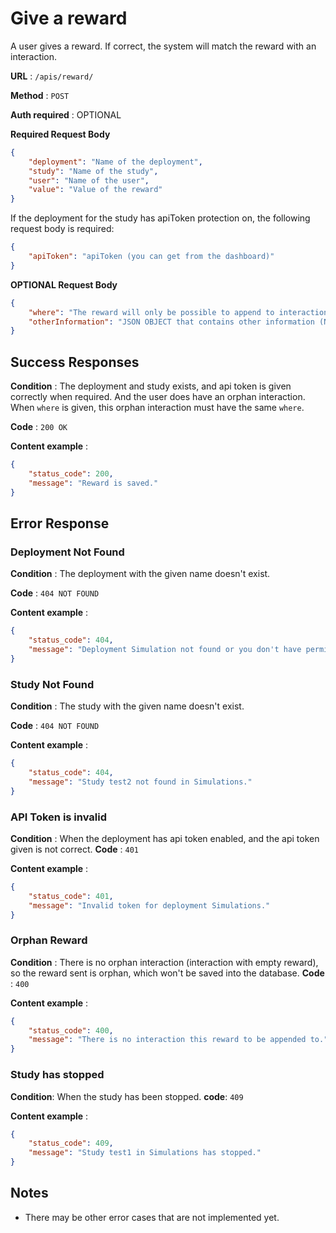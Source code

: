 
# Give a reward

A user gives a reward. If correct, the system will match the reward with an interaction.

**URL** : `/apis/reward/`

**Method** : `POST`

**Auth required** : OPTIONAL

**Required Request Body**

```json
{
    "deployment": "Name of the deployment",
    "study": "Name of the study",
    "user": "Name of the user",
    "value": "Value of the reward"
}
```

If the deployment for the study has apiToken protection on, the following request body is required:
```json
{
	"apiToken": "apiToken (you can get from the dashboard)"
}
```

**OPTIONAL Request Body**
```json
{
	"where": "The reward will only be possible to append to interaction with same where field.",
	"otherInformation": "JSON OBJECT that contains other information (NOT IN USE)"
}
```



## Success Responses

**Condition** : The deployment and study exists, and api token is given correctly when required. And the user does have an orphan interaction. When `where` is given, this orphan interaction must have the same `where`.

**Code** : `200 OK`

**Content example** : 

```json
{
    "status_code": 200,
    "message": "Reward is saved."
}
```

## Error Response

### Deployment Not Found

**Condition** : The deployment with the given name doesn't exist.

**Code** : `404 NOT FOUND`

**Content example** :

```json
{
    "status_code": 404,
    "message": "Deployment Simulation not found or you don't have permission."
}
```

### Study Not Found

**Condition** : The study with the given name doesn't exist.

**Code** : `404 NOT FOUND`

**Content example** :

```json
{
    "status_code": 404,
    "message": "Study test2 not found in Simulations."
}
```

### API Token is invalid

**Condition** : When the deployment has api token enabled, and the api token given is not correct.
**Code** : `401`

**Content example** :

```json
{
    "status_code": 401,
    "message": "Invalid token for deployment Simulations."
}
```

### Orphan Reward

**Condition** : There is no orphan interaction (interaction with empty reward), so the reward sent is orphan, which won't be saved into the database.
**Code** : `400`

**Content example** :

```json
{
    "status_code": 400,
    "message": "There is no interaction this reward to be appended to."
}
```

### Study has stopped

**Condition**: When the study has been stopped.
**code**: `409`

**Content example** :

```json
{
    "status_code": 409,
    "message": "Study test1 in Simulations has stopped."
}
```

## Notes

* There may be other error cases that are not implemented yet.